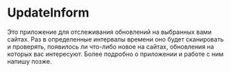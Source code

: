 # UpdateInform

Это приложение для отслеживания обновлений на выбранных вами сайтах. Раз в определенные интервалы времени оно будет сканировать и проверять, появилось ли что-либо новое на сайтах, обновления на которых вас интересуют.
Более подробно о приложении и работе с ним напишу позже.
